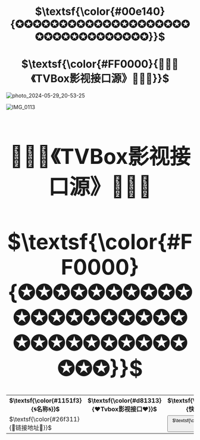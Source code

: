 <h1 align="center">$\textsf{\color{#00e140}{✪✪✪✪✪✪✪✪✪✪✪✪✪✪✪✪✪✪✪✪✪✪✪✪✪✪✪✪✪✪✪✪✪}}$</h1>

<h1 align="center">$\textsf{\color{#FF0000}{📡✨🌟《TVBox影视接口源》🌟💫📡}}$</h1>


![photo_2024-05-29_20-53-25](https://github.com/alantang1977/pg/assets/107459091/7520d9d9-e4ba-472a-8a73-21fd5ad693e5)

![IMG_0113](https://github.com/alantang1977/pg/assets/107459091/a69f166c-07c8-4159-b442-bcf93983938c)

<h1 align="center"$\textsf{\color{#1151f3}{🌀测试🌀}}$</h1>

<table>
  <colgroup>
    <col style="width: 20%;">
    <col style="width: 60%;">
    <col style="width: 20%;">
  </colgroup>
  <tr>
    <th>$\textsf{\color{#1151f3}{🌀名称🌀}}$</th>
    <th>$\textsf{\color{#d81313}{❤️Tvbox影视接口❤️}}$</th>
    <th>$\textsf{\color{#26f311}{快速复制}}$
</th>
  </tr>
  <tr>
    <td>$\textsf{\color{#26f311}{🔰链接地址🔰}}$</td>
    <td><a href="URL-2"></a></td>
    <td><button class="button" onclick="copyToClipboard('URL')">$\textsf{\color{#26f311}{快速复制}}$</button></td>
  </tr>

<h1 align="center">📡✨🌟《TVBox影视接口源》🌟💫📡</h1>
<h1 align="center">$\textsf{\color{#FF0000}{✪✪✪✪✪✪✪✪✪✪✪✪✪✪✪✪✪✪✪✪✪✪✪✪✪✪✪✪✪✪✪✪✪}}$</h1>
